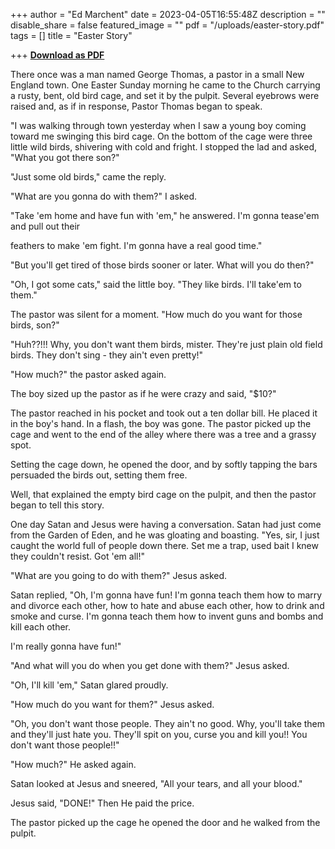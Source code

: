 +++
author = "Ed Marchent"
date = 2023-04-05T16:55:48Z
description = ""
disable_share = false
featured_image = ""
pdf = "/uploads/easter-story.pdf"
tags = []
title = "Easter Story"

+++
[**Download as PDF**](/uploads/easter-story.pdf)

There once was a man named George Thomas, a pastor in a small New England town. One Easter Sunday morning he came to the Church carrying a rusty, bent, old bird cage, and set it by the pulpit. Several eyebrows were raised and, as if in response, Pastor Thomas began to speak.

"I was walking through town yesterday when I saw a young boy coming toward me swinging this bird cage. On the bottom of the cage were three little wild birds, shivering with cold and fright. I stopped the lad and asked, "What you got there son?"

"Just some old birds," came the reply.

"What are you gonna do with them?" I asked.

"Take 'em home and have fun with 'em," he answered. I'm gonna tease'em and pull out their

feathers to make 'em fight. I'm gonna have a real good time."

"But you'll get tired of those birds sooner or later. What will you do then?"

"Oh, I got some cats," said the little boy. "They like birds. I'll take'em to them."

The pastor was silent for a moment. "How much do you want for those birds, son?"

"Huh??!!! Why, you don't want them birds, mister. They're just plain old field birds. They don't sing - they ain't even pretty!"

"How much?" the pastor asked again.

The boy sized up the pastor as if he were crazy and said, "$10?"

The pastor reached in his pocket and took out a ten dollar bill. He placed it in the boy's hand. In a flash, the boy was gone. The pastor picked up the cage and went to the end of the alley where there was a tree and a grassy spot.

Setting the cage down, he opened the door, and by softly tapping the bars persuaded the birds out, setting them free.

Well, that explained the empty bird cage on the pulpit, and then the pastor began to tell this story.

One day Satan and Jesus were having a conversation. Satan had just come from the Garden of Eden, and he was gloating and boasting. "Yes, sir, I just caught the world full of people down there. Set me a trap, used bait I knew they couldn't resist. Got 'em all!"

"What are you going to do with them?" Jesus asked.

Satan replied, "Oh, I'm gonna have fun! I'm gonna teach them how to marry and divorce each other, how to hate and abuse each other, how to drink and smoke and curse. I'm gonna teach them how to invent guns and bombs and kill each other.

I'm really gonna have fun!"

"And what will you do when you get done with them?" Jesus asked.

"Oh, I'll kill 'em," Satan glared proudly.

"How much do you want for them?" Jesus asked.

"Oh, you don't want those people. They ain't no good. Why, you'll take them and they'll just hate you. They'll spit on you, curse you and kill you!! You don't want those people!!"

"How much?" He asked again.

Satan looked at Jesus and sneered, "All your tears, and all your blood."

Jesus said, "DONE!" Then He paid the price.

The pastor picked up the cage he opened the door and he walked from the pulpit.